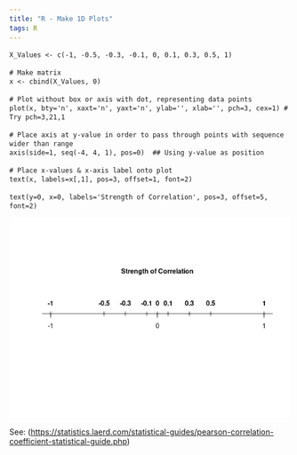 ```yaml
---
title: "R - Make 1D Plots"
tags: R
---
```



```{r}
X_Values <- c(-1, -0.5, -0.3, -0.1, 0, 0.1, 0.3, 0.5, 1)

# Make matrix
x <- cbind(X_Values, 0)

# Plot without box or axis with dot, representing data points
plot(x, bty='n', xaxt='n', yaxt='n', ylab='', xlab='', pch=3, cex=1) # Try pch=3,21,1

# Place axis at y-value in order to pass through points with sequence wider than range
axis(side=1, seq(-4, 4, 1), pos=0)  ## Using y-value as position 

# Place x-values & x-axis label onto plot
text(x, labels=x[,1], pos=3, offset=1, font=2)

text(y=0, x=0, labels='Strength of Correlation', pos=3, offset=5, font=2)
```

![](/assets/img/2022-04-30-r-make-1d-plots.png)

See: (https://statistics.laerd.com/statistical-guides/pearson-correlation-coefficient-statistical-guide.php)
